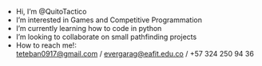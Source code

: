 - Hi, I’m @QuitoTactico
- I’m interested in Games and Competitive Programmation
- I’m currently learning how to code in python
- I’m looking to collaborate on small pathfinding projects
- How to reach me!:  
  teteban0917@gmail.com /
  evergarag@eafit.edu.co /
  +57 324 250 94 36

<!---
QuitoTactico/QuitoTactico is a ✨ special ✨ repository because its `README.md` (this file) appears on your GitHub profile.
You can click the Preview link to take a look at your changes.
--->
